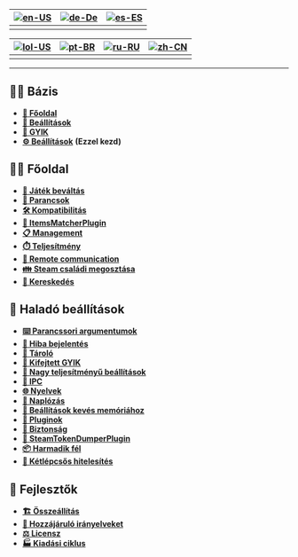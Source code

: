 | [![en-US](https://raw.githubusercontent.com/hjnilsson/country-flags/master/png100px/us.png)](https://github.com/JustArchiNET/ArchiSteamFarm/wiki/Home) | [![de-De](https://raw.githubusercontent.com/hjnilsson/country-flags/master/png100px/de.png)](https://github.com/JustArchiNET/ArchiSteamFarm/wiki/Home-de-DE) | [![es-ES](https://raw.githubusercontent.com/hjnilsson/country-flags/master/png100px/es.png)](https://github.com/JustArchiNET/ArchiSteamFarm/wiki/Home-es-ES) |
| ------------------------------------------------------------------------------------------------------------------------------------------------------ | ------------------------------------------------------------------------------------------------------------------------------------------------------------ | ------------------------------------------------------------------------------------------------------------------------------------------------------------ |
|                                                                                                                                                        |                                                                                                                                                              |                                                                                                                                                              |

| [![lol-US](https://raw.githubusercontent.com/JustArchiNET/ArchiSteamFarm/main/resources/lol-US.png)](https://github.com/JustArchiNET/ArchiSteamFarm/wiki/Home-lol-US) | [![pt-BR](https://raw.githubusercontent.com/hjnilsson/country-flags/master/png100px/br.png)](https://github.com/JustArchiNET/ArchiSteamFarm/wiki/Home-pt-BR) | [![ru-RU](https://raw.githubusercontent.com/hjnilsson/country-flags/master/png100px/ru.png)](https://github.com/JustArchiNET/ArchiSteamFarm/wiki/Home-ru-RU) | [![zh-CN](https://raw.githubusercontent.com/hjnilsson/country-flags/master/png100px/cn.png)](https://github.com/JustArchiNET/ArchiSteamFarm/wiki/Home-zh-CN) |
| --------------------------------------------------------------------------------------------------------------------------------------------------------------------- | ------------------------------------------------------------------------------------------------------------------------------------------------------------ | ------------------------------------------------------------------------------------------------------------------------------------------------------------ | ------------------------------------------------------------------------------------------------------------------------------------------------------------ |
|                                                                                                                                                                       |                                                                                                                                                              |                                                                                                                                                              |                                                                                                                                                              |

***

## 👨‍🏫 Bázis

* **[🏡 Főoldal](https://github.com/JustArchiNET/ArchiSteamFarm/wiki/Home)**
* **[🔧 Beállítások](https://github.com/JustArchiNET/ArchiSteamFarm/wiki/Configuration)**
* **[💬 GYIK](https://github.com/JustArchiNET/ArchiSteamFarm/wiki/FAQ)**
* **[⚙️ Beállítások](https://github.com/JustArchiNET/ArchiSteamFarm/wiki/Setting-up)** **(Ezzel kezd)**


## 👨‍🎓️ Főoldal

* **[👥 Játék beváltás](https://github.com/JustArchiNET/ArchiSteamFarm/wiki/Background-games-redeemer)**
* **[📢 Parancsok](https://github.com/JustArchiNET/ArchiSteamFarm/wiki/Commands)**
* **[🛠️ Kompatibilitás](https://github.com/JustArchiNET/ArchiSteamFarm/wiki/Compatibility)**
* **[🧩 ItemsMatcherPlugin](https://github.com/JustArchiNET/ArchiSteamFarm/wiki/ItemsMatcherPlugin)**
* **[📋 Management](https://github.com/JustArchiNET/ArchiSteamFarm/wiki/Management)**
* **[⏱️ Teljesítmény](https://github.com/JustArchiNET/ArchiSteamFarm/wiki/Performance)**
* **[📡 Remote communication](https://github.com/JustArchiNET/ArchiSteamFarm/wiki/Remote-communication)**
* **[👪 Steam családi megosztása](https://github.com/JustArchiNET/ArchiSteamFarm/wiki/Steam-Family-Sharing)**
* **[🔄 Kereskedés](https://github.com/JustArchiNET/ArchiSteamFarm/wiki/Trading)**


## 🧙 Haladó beállítások

* **[⌨️ Parancssori argumentumok](https://github.com/JustArchiNET/ArchiSteamFarm/wiki/Command-line-arguments)**
* **[🚧 Hiba bejelentés](https://github.com/JustArchiNET/ArchiSteamFarm/wiki/Deprecation)**
* **[🐳 Tároló](https://github.com/JustArchiNET/ArchiSteamFarm/wiki/Docker)**
* **[🤔 Kifejtett GYIK](https://github.com/JustArchiNET/ArchiSteamFarm/wiki/Extended-FAQ)**
* **[🚀 Nagy teljesítményű beállítások](https://github.com/JustArchiNET/ArchiSteamFarm/wiki/High-performance-setup)**
* **[🔗 IPC](https://github.com/JustArchiNET/ArchiSteamFarm/wiki/IPC)**
* **[🌐 Nyelvek](https://github.com/JustArchiNET/ArchiSteamFarm/wiki/Localization)**
* **[📝 Naplózás](https://github.com/JustArchiNET/ArchiSteamFarm/wiki/Logging)**
* **[💾 Beállítások kevés memóriához](https://github.com/JustArchiNET/ArchiSteamFarm/wiki/Low-memory-setup)**
* **[🔌 Pluginok](https://github.com/JustArchiNET/ArchiSteamFarm/wiki/Plugins)**
* **[🔐 Biztonság](https://github.com/JustArchiNET/ArchiSteamFarm/wiki/Security)**
* **[🧩 SteamTokenDumperPlugin](https://github.com/JustArchiNET/ArchiSteamFarm/wiki/SteamTokenDumperPlugin)**
* **[📦 Harmadik fél](https://github.com/JustArchiNET/ArchiSteamFarm/wiki/Third-party)**
* **[📵 Kétlépcsős hitelesítés](https://github.com/JustArchiNET/ArchiSteamFarm/wiki/Two-factor-authentication)**


## 👷 Fejlesztők

* **[🏗️ Összeállítás](https://github.com/JustArchiNET/ArchiSteamFarm/wiki/Compilation)**
* **[🤝 Hozzájáruló irányelveket](https://github.com/JustArchiNET/ArchiSteamFarm/blob/main/.github/CONTRIBUTING.md)**
* **[⚖️ Licensz](https://github.com/JustArchiNET/ArchiSteamFarm/wiki/License)**
* **[🏭 Kiadási ciklus](https://github.com/JustArchiNET/ArchiSteamFarm/wiki/Release-cycle)**